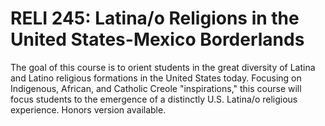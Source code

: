 # RELI 245: Latina/o Religions in the United States-Mexico Borderlands

The goal of this course is to orient students in the great diversity of Latina and Latino religious formations in the United States today. Focusing on Indigenous, African, and Catholic Creole "inspirations," this course will focus students to the emergence of a distinctly U.S. Latina/o religious experience. Honors version available.